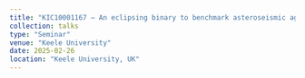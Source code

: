 ```yaml
---
title: "KIC10001167 – An eclipsing binary to benchmark asteroseismic ages of old red giants"
collection: talks
type: "Seminar"
venue: "Keele University"
date: 2025-02-26
location: "Keele University, UK"
---
```

